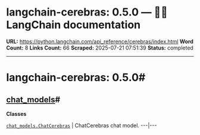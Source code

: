 # langchain-cerebras: 0.5.0 — 🦜🔗 LangChain  documentation

**URL:** https://python.langchain.com/api_reference/cerebras/index.html
**Word Count:** 8
**Links Count:** 66
**Scraped:** 2025-07-21 07:51:39
**Status:** completed

---

# langchain-cerebras: 0.5.0\#

## [chat\_models](https://python.langchain.com/api_reference/cerebras/chat_models.html#langchain-cerebras-chat-models)\#

**Classes**

[`chat_models.ChatCerebras`](https://python.langchain.com/api_reference/cerebras/chat_models/langchain_cerebras.chat_models.ChatCerebras.html#langchain_cerebras.chat_models.ChatCerebras "langchain_cerebras.chat_models.ChatCerebras") | ChatCerebras chat model.   ---|---